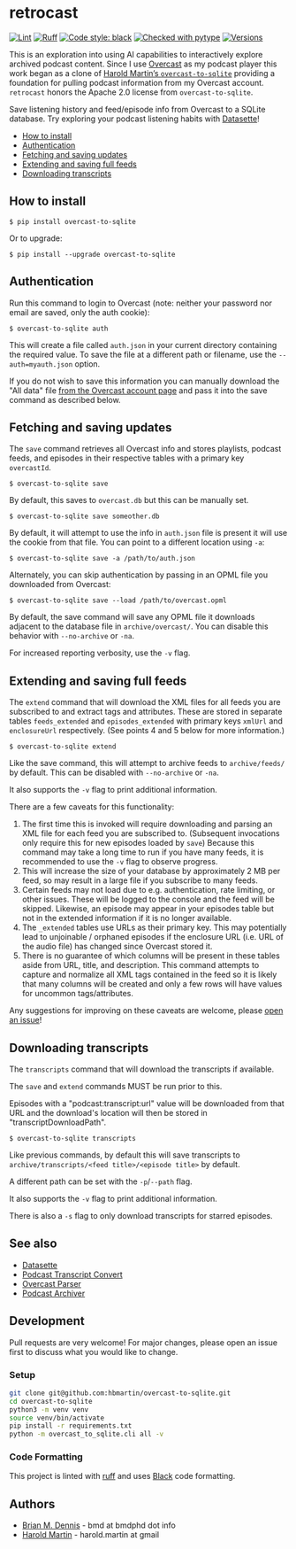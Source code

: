 # retrocast

[![Lint](https://github.com/hbmartin/retrocast/actions/workflows/lint.yml/badge.svg)](https://github.com/hbmartin/retrocast/actions/workflows/lint.yml)
[![Ruff](https://img.shields.io/endpoint?url=https://raw.githubusercontent.com/astral-sh/ruff/main/assets/badge/v2.json)](https://github.com/astral-sh/ruff)
[![Code style: black](https://img.shields.io/badge/🐧️-black-000000.svg)](https://github.com/psf/black)
[![Checked with pytype](https://img.shields.io/badge/🦆-pytype-437f30.svg)](https://google.github.io/pytype/)
[![Versions](https://img.shields.io/pypi/pyversions/retrocast.svg)](https://pypi.python.org/pypi/retrocast)



This is an exploration into using AI capabilities to interactively
explore archived podcast content. Since I use
[Overcast](https://overcast.fm) as my podcast player this work began
as a clone of [Harold Martin’s
`overcast-to-sqlite`](https://github.com/hbmartin/overcast-to-sqlite)
providing a foundation for pulling podcast information from my Overcast
account. `retrocast` honors the Apache 2.0 license from
`overcast-to-sqlite`.

Save listening history and feed/episode info from Overcast to a SQLite database. Try exploring your podcast listening habits with [Datasette](https://datasette.io/)!

- [How to install](#how-to-install)
- [Authentication](#authentication)
- [Fetching and saving updates](#fetching-and-saving-updates)
- [Extending and saving full feeds](#extending-and-saving-full-feeds)
- [Downloading transcripts](#downloading-transcripts)

## How to install

    $ pip install overcast-to-sqlite

Or to upgrade:

    $ pip install --upgrade overcast-to-sqlite

## Authentication

Run this command to login to Overcast (note: neither your password nor email are saved, only the auth cookie):

    $ overcast-to-sqlite auth

This will create a file called `auth.json` in your current directory containing the required value. To save the file at a different path or filename, use the `--auth=myauth.json` option.

If you do not wish to save this information you can manually download the "All data" file [from the Overcast account page](https://overcast.fm/account) and pass it into the save command as described below.

## Fetching and saving updates

The `save` command retrieves all Overcast info and stores playlists, podcast feeds, and episodes in their respective tables with a primary key `overcastId`. 

    $ overcast-to-sqlite save

By default, this saves to `overcast.db` but this can be manually set.

    $ overcast-to-sqlite save someother.db

By default, it will attempt to use the info in `auth.json` file is present it will use the cookie from that file. You can point to a different location using `-a`:

    $ overcast-to-sqlite save -a /path/to/auth.json

Alternately, you can skip authentication by passing in an OPML file you downloaded from Overcast:

    $ overcast-to-sqlite save --load /path/to/overcast.opml

By default, the save command will save any OPML file it downloads adjacent to the database file in `archive/overcast/`. You can disable this behavior with `--no-archive` or `-na`.

For increased reporting verbosity, use the `-v` flag.

## Extending and saving full feeds

The `extend` command that will download the XML files for all feeds you are subscribed to and extract tags and attributes. These are stored in separate tables `feeds_extended` and `episodes_extended` with primary keys `xmlUrl` and  `enclosureUrl` respectively. (See points 4 and 5 below for more information.)

    $ overcast-to-sqlite extend

Like the save command, this will attempt to archive feeds to `archive/feeds/` by default. This can be disabled with `--no-archive` or `-na`.

It also supports the `-v` flag to print additional information.

There are a few caveats for this functionality:

1. The first time this is invoked will require downloading and parsing an XML file for each feed you are subscribed to. (Subsequent invocations only require  this for new episodes loaded by `save`) Because this command may take a long time to run if you have many feeds, it is recommended to use the `-v` flag to observe progress.
2. This will increase the size of your database by approximately 2 MB per feed, so may result in a large file if you subscribe to many feeds.
3. Certain feeds may not load due to e.g. authentication, rate limiting, or other issues. These will be logged to the console and the feed will be skipped. Likewise, an episode may appear in your episodes table but not in the extended information if it is no longer available.
4. The `_extended` tables use URLs as their primary key. This may potentially lead to unjoinable / orphaned episodes if the enclosure URL (i.e. URL of the audio file) has changed since Overcast stored it.
5. There is no guarantee of which columns will be present in these tables aside from URL, title, and description. This command attempts to capture and normalize all XML tags contained in the feed so it is likely that many columns will be created and only a few rows will have values for uncommon tags/attributes.

Any suggestions for improving on these caveats are welcome, please [open an issue](https://github.com/hbmartin/overcast-to-sqlite/issues)!

## Downloading transcripts

The `transcripts` command that will download the transcripts if available.

The `save` and `extend` commands MUST be run prior to this.

Episodes with a "podcast:transcript:url" value will be downloaded from that URL and the download's location will then be stored in "transcriptDownloadPath". 

    $ overcast-to-sqlite transcripts

Like previous commands, by default this will save transcripts to `archive/transcripts/<feed title>/<episode title>` by default.

A different path can be set with the `-p`/`--path` flag.

It also supports the `-v` flag to print additional information.

There is also a `-s` flag to only download transcripts for starred episodes.

## See also

- [Datasette](https://datasette.io/)
- [Podcast Transcript Convert](https://github.com/hbmartin/podcast-transcript-convert/)
- [Overcast Parser](https://github.com/hbmartin/overcast_parser)
- [Podcast Archiver](https://github.com/janw/podcast-archiver)

## Development

Pull requests are very welcome! For major changes, please open an issue first to discuss what you would like to change.

### Setup

```bash
git clone git@github.com:hbmartin/overcast-to-sqlite.git
cd overcast-to-sqlite
python3 -m venv venv
source venv/bin/activate
pip install -r requirements.txt
python -m overcast_to_sqlite.cli all -v
```

### Code Formatting

This project is linted with [ruff](https://docs.astral.sh/ruff/) and uses [Black](https://github.com/ambv/black) code formatting.

## Authors

* [Brian M. Dennis](https://bmdphd.info) - bmd at bmdphd dot info
* [Harold Martin](https://www.linkedin.com/in/harold-martin-98526971/) - harold.martin at gmail
